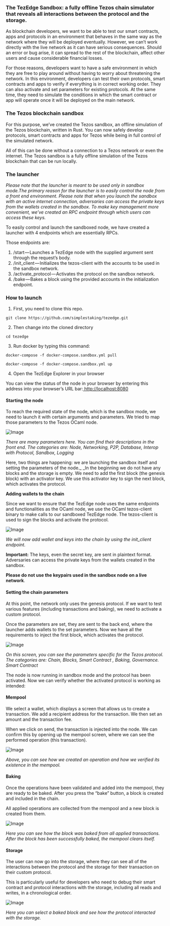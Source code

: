 ### **The TezEdge Sandbox: a fully offline Tezos chain simulator that reveals all interactions between the protocol and the storage.**

As blockchain developers, we want to be able to test our smart contracts, apps and protocols in an environment that behaves in the same way as the network where they will be deployed eventually. However, we can’t work directly with the live network as it can have serious consequences. Should an error or bug arise, it can spread to the rest of the blockchain, affect other users and cause considerable financial losses.

For those reasons, developers want to have a safe environment in which they are free to play around without having to worry about threatening the network. In this environment, developers can test their own protocols, smart contracts and apps to verify if everything is in correct working order. They can also activate and set parameters for existing protocols. At the same time, they need to simulate the conditions in which the smart contract or app will operate once it will be deployed on the main network.


### **The Tezos blockchain sandbox**

For this purpose, we’ve created the Tezos sandbox, an offline simulation of the Tezos blockchain, written in Rust. You can now safely develop protocols, smart contracts and apps for Tezos while being in full control of the simulated network.

All of this can be done without a connection to a Tezos network or even the internet. The Tezos sandbox is a fully offline simulation of the Tezos blockchain that can be run locally.


### **The launcher**

_Please note that the launcher is meant to be used only in sandbox mode.The primary reason for the launcher is to easily control the node from a front end environment. Please note that when you launch the sandbox with an active internet connection, adversaries can access the private keys from the wallets created in the sandbox. To make key management more convenient, we’ve created an RPC endpoint through which users can access these keys._

To easily control and launch the sandboxed node, we have created a launcher with 4 endpoints which are essentially RPCs.

Those endpoints are:



1. /start — Launches a TezEdge node with the supplied argument sent through the request’s body.
2. /init_client — Initializes the tezos-client with the accounts to be used in the sandbox network.
3. /activate_protocol — Activates the protocol on the sandbox network.
4. /bake — Bakes a block using the provided accounts in the initialization endpoint.


### **How to launch**



1. First, you need to clone this repo.

```git clone https://github.com/simplestaking/tezedge.git```

2. Then change into the cloned directory

```cd tezedge```

3. Run docker by typing this command:

```docker-compose -f docker-compose.sandbox.yml pull```

```docker-compose -f docker-compose.sandbox.yml up```

4. Open the TezEdge Explorer in your browser

You can view the status of the node in your browser by entering this address into your browser’s URL bar:[ http://localhost:8080](http://localhost:8080/)


#### **Starting the node**

To reach the required state of the node, which is the sandbox mode, we need to launch it with certain arguments and parameters. We tried to map those parameters to the Tezos OCaml node.


![Image](../../static/images/sandbox1.gif "Parameters")

*There are many parameters here. You can find their descriptions in the front end. The categories are: Node, Networking, P2P, Database, Interop with Protocol, Sandbox, Logging*

Here, two things are happening: we are launching the sandbox itself and setting the parameters of the node._ _In the beginning we do not have any blocks and the storage is empty. We need to add the first block (the genesis block) with an activator key. We use this activator key to sign the next block, which activates the protocol.

**Adding wallets to the chain**

Since we want to ensure that the TezEdge node uses the same endpoints and functionalities as the OCaml node, we use the OCaml tezos-client binary to make calls to our sandboxed TezEdge node. The tezos-client is used to sign the blocks and activate the protocol.



![Image](../../static/images/sandbox2.gif)

*We will now add wallet and keys into the chain by using the init_client endpoint.*

**Important:** The keys, even the secret key, are sent in plaintext format. Adversaries can access the private keys from the wallets created in the sandbox.

**Please do not use the keypairs used in the sandbox node on a live network**.


#### **Setting the chain parameters**

At this point, the network only uses the genesis protocol. If we want to test various features (including transactions and baking), we need to activate a custom protocol.

Once the parameters are set, they are sent to the back end, where the launcher adds wallets to the set parameters. Now we have all the requirements to inject the first block, which activates the protocol.


![Image](../../static/images/sandbox3.gif)


*On this screen, you can see the parameters specific for the Tezos protocol. The categories are: Chain, Blocks, Smart Contract , Baking, Governance. Smart Contract*

The node is now running in sandbox mode and the protocol has been activated. Now we can verify whether the activated protocol is working as intended:


#### **Mempool**

We select a wallet, which displays a screen that allows us to create a transaction. We add a recipient address for the transaction. We then set an amount and the transaction fee.

When we click on send, the transaction is injected into the node. We can confirm this by opening up the mempool screen, where we can see the performed operation (this transaction).

![Image](../../static/images/sandbox4.gif)

*Above, you can see how we created an operation and how we verified its existence in the mempool.*


#### **Baking**

Once the operations have been validated and added into the mempool, they are ready to be baked. After you press the “bake” button, a block is created and included in the chain.

All applied operations are collected from the mempool and a new block is created from them.

![Image](../../static/images/sandbox5.gif)


*Here you can see how the block was baked from all applied transactions. After the block has been successfully baked, the mempool clears itself.*


#### **Storage**

The user can now go into the storage, where they can see all of the interactions between the protocol and the storage for their transaction on their custom protocol.

This is particularly useful for developers who need to debug their smart contract and protocol interactions with the storage, including all reads and writes, in a chronological order.


![Image](../../static/images/sandbox6.gif)

*Here you can select a baked block and see how the protocol interacted with the storage.*



